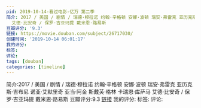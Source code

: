 ```yaml
---
pid: 2019-10-14-看过电影-亿万 第二季
简介: 2017 / 美国 / 剧情 / 瑞德·穆拉诺 约翰·辛格顿 安娜·波顿 瑞安·弗雷克 亚历克斯·吉布尼 诺亚·艾默里奇 亚当·阿金 斯戴芙·格林 卡瑞恩·库萨马
  艾德·比安奇 / 保罗·吉亚玛提 戴米恩·路易斯
豆瓣评分: '9.3'
链接: https://movie.douban.com/subject/26717030/
创建时间: '2019-10-14 06:01:17'
我的评分:
标签:
评论:
tags: [douban]
categories: [timeline]
---
```

简介:2017 / 美国 / 剧情 / 瑞德·穆拉诺 约翰·辛格顿 安娜·波顿 瑞安·弗雷克 亚历克斯·吉布尼 诺亚·艾默里奇 亚当·阿金 斯戴芙·格林 卡瑞恩·库萨马 艾德·比安奇 / 保罗·吉亚玛提 戴米恩·路易斯
豆瓣评分:9.3
[链接](https://movie.douban.com/subject/26717030/)
我的评分:
标签:
评论:
